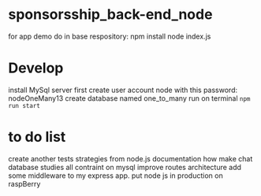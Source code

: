 # sponsorsship_back-end_node

for app demo do in base respository:
npm install
node index.js
# Develop
install MySql server first
create user account node with this password: nodeOneMany13
create database named one_to_many
run on terminal `npm run start`
# to do list
create another tests strategies from node.js documentation
how make chat database
studies all contraint on mysql
improve routes architecture
add some middleware to my express app.
put node js in production on raspBerry
